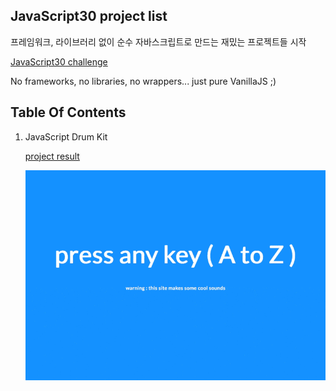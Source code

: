 ## JavaScript30 project list


프레임워크, 라이브러리 없이 순수 자바스크립트로 만드는 재밌는 프로젝트들 시작

[JavaScript30 challenge](https://javascript30.com/)

No frameworks, no libraries, no wrappers... just pure VanillaJS ;)


## Table Of Contents

1. JavaScript Drum Kit

    [project result](https://yogicat.github.io/JavaScript30/01-drumkit)

    ![drum kit image](./screenshots/01-drumkit.gif)


